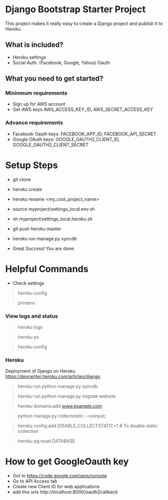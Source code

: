 Django Bootstrap Starter Project
============================
This project makes it really easy to create a Django project and publish it to Heroku.


What is included?
-----------------
* Heroku settings
* Social Auth. (Facebook, Google, Yahoo) Oauth


What you need to get started?
-----------------------------

### Mininmum requirements

* Sign up for AWS account
* Get AWS keys AWS_ACCESS_KEY_ID, AWS_SECRET_ACCESS_KEY


### Advance requirements

* Facebook Oauth keys: FACEBOOK_APP_ID, FACEBOOK_API_SECRET
* Google OAuth keys: GOOGLE_OAUTH2_CLIENT_ID, GOOGLE_OAUTH2_CLIENT_SECRET



Setup Steps
===========

* git clone
* heroku create
* heroku rename <my_cool_project_name>
* source myproject/settings_local.env.sh
* sh myproject/settings_local.heroku.sh
* git push heroku master
* heroku run manage.py syncdb

* Great Success! You are done.


Helpful Commands
================


* Check settings

> heroku config

> printenv


### View logs and status
> heroku logs

> heroku ps

> heroku config


### Heroku 
Deployment of Django on Heroku https://devcenter.heroku.com/articles/django

> heroku run python manage.py syncdb

> heroku run python manage.py migrate website


> heroku domains:add www.example.com


> python manage.py collectstatic --noinput;

> heroku config:add DISABLE_COLLECTSTATIC=1         # To disable static collection

> heroku pg:reset DATABASE


How to get GoogleOauth key
==========================

* Got to https://code.google.com/apis/console
* Go to API Access tab
* Create new Client ID for web applications
* add this urls http://localhost:8000/oauth2callback
